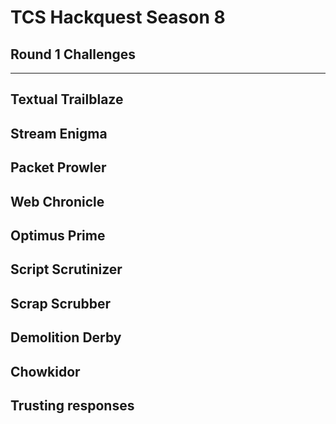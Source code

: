 # TCS Hackquest Season 8 
## Round 1 Challenges 
---
## Textual Trailblaze
## Stream Enigma
## Packet Prowler
## Web Chronicle
## Optimus Prime
## Script Scrutinizer
## Scrap Scrubber
## Demolition Derby
## Chowkidor
## Trusting responses
